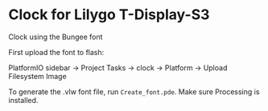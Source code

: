 # Clock for Lilygo T-Display-S3

Clock using the Bungee font

First upload the font to flash:

PlatformIO sidebar → Project Tasks → clock → Platform → Upload Filesystem Image

To generate the .vlw font file, run `Create_font.pde`. Make sure Processing is installed.